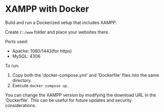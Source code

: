 # XAMPP with Docker
Build and run a Dockerized setup that includes XAMPP.

Create <code>C:/www</code> folder and place your websites there.

Ports used:<br>
<ul>
 <li>Apache: 1080/1443(for https)</li>
 <li>MySQL: 4306</li>
</ul>

To run:
1. Copy both the 'docker-compose.yml' and 'Dockerfile' files into the same directory.
2. Execute <code>docker compose up</code>.

You can change the XAMPP version by modifying the download URL in the 'Dockerfile'. This can be useful for future updates and security considerations.
